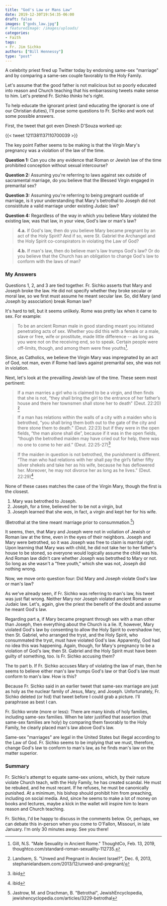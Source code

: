 ```yaml
---
title: "God's Law or Mans Law"
date: 2019-12-30T19:54:35-06:00
draft: false
images: ["gods_law.jpg"]
# featuredImage: /images/uploads/
categories:
- Faith
tags:
- Fr. Jim Sichko
authors: ["Bill Hennessy"]
type: "post"
---
```


A celebrity priest fired up Twitter today by endorsing same-sex "marriage" and by comparing a same-sex couple favorably to the Holy Family. 

Let's assume that the good father is not malicious but so poorly educated into reason and Church teaching that his embarrassing tweets make sense to him. Let's pretend Fr. Sichko *thinks* he's right. 

To help educate the ignorant priest (and educating the ignorant is one of our Christian duties), I'll pose some questions to Fr. Sichko and work out some possible answers. 

First, the tweet that got even Dinesh D'Souza worked up:

{{< tweet 1211381137110700039 >}}

The key point Father seems to be making is that the Virgin Mary's pregnancy was a violation of the law of the time. 

**Question 1:** Can you cite any evidence that Roman or Jewish law of the time prohibited conception without sexual intercourse? 

**Question 2:** Assuming you're referring to laws against sex outside of sacramental marriage, do you believe that the Blessed Virgin engaged in premarital sex? 

**Question 3:** Assuming you're referring to being pregnant oustide of marriage, is it your understanding that Mary's betrothal to Joseph did not consistitute a valid marriage under existing Judaic law? 

**Question 4:** Regardless of the way in which you believe Mary violated the existing law, was that law, in your view, God's law or man's law?

> **4.a.** If God's law, then do you believe Mary became pregnant by an act of the Holy Spirit? And if so, were St. Gabriel the Archangel and the Holy Spirit co-conspirators in violating the Law of God? 

> **4.b.** If man's law, then do believe man's law trumps God's law? Or do you believe that the Church has an obligation to change God's law to conform with the laws of man?


### My Answers

Questions 1, 2, and 3 are tied together. Fr. Sichko asserts that Mary and Joseph broke the law. He did not specify whether they broke secular or moral law, so we first must assume he meant secular law. So, did Mary (and Joseph by association) break Roman law?

It's hard to tell, but it seems unlikely. Rome was pretty lax when it came to sex. For example:

> To be an ancient Roman male in good standing meant you initiated penetrating acts of sex. Whether you did this with a female or a male, slave or free, wife or prostitute, made little difference -- as long as you were not on the receiving end, so to speak. Certain people were off-limits, though, and among them were free youths[^1].

Since, as Catholics, we believe the Virgin Mary was impregnated by an act of God, not man, even if Rome had laws against premarital sex, she was not in violation. 

Next, let's look at the prevailling Jewish law of the time. These seem most pertinent:

> If a man marries a girl who is claimed to be a virgin, and then finds that she is not, “they shall bring the girl to the entrance of her father’s house and there her townsmen shall stone her to death” (Deut. 22:20) [^2]

> If a man has relations within the walls of a city with a maiden who is betrothed, “you shall bring them both out to the gate of the city and there stone them to death.” (Deut. 22:23) but if they were in the open fields, “the man alone shall die”, because if it was in the open fields, “though the betrothed maiden may have cried out for help, there was no one to come to her aid.” (Deut. 22:25-27)[^3]

> If the maiden in question is not betrothed, the punishment is different. “The man who had relations with her shall pay the girl’s father fifty silver shekels and take her as his wife, because he has deflowered her. Moreover, he may not divorce her as long as he lives.” (Deut. 22:29)[^4]

None of these cases matches the case of the Virgin Mary, though the first is the closest. 

1. Mary was betrothed to Joseph.
2. Joseph, for a time, believed her to be not a virgin, but
3. Joseph learned that she *was*, in fact, a virgin and kept her for his wife.

(Betrothal at the time meant marriage prior to consummation.[^5])

It seems, then, that Mary and Joseph were not in voliation of Jewish or Roman law at the time, even in the eyes of their neighbors. Joseph and Mary were betrothed, so it was Joseph was free to claim is marrital right. Upon learning that Mary was with child, he did not take her to her father's house to be stoned, so everyone would logically assume the child was his. And Roman law didn't care whether Joseph was betrothed to Mary or not. So long as she wasn't a "free youth," which she was not, Joseph did nothing wrong. 

Now, we move onto question four: Did Mary and Joseph violate God's law or man's law?

As we've already seen, if Fr. Sichko was referring to man's law, his tweet was just flat wrong. Neither Mary nor Joseph violated ancient Roman or Judaic law. Let's, again, give the priest the benefit of the doubt and assume he meant God's law.

Regarding part a, if Mary became pregnant through sex with a man other than Joseph, then everything about the Church is a lie. If, however, Mary violated God's law by consenting to allow the Holy Spirit to overshadow her, then St. Gabriel, who arranged the tryst, and the Holy Spirit, who consummated the tryst, must have violated God's law. Apparently, God had no idea this was happening. Again, though, for Mary's pregnancy to be a violation of God's law, then St. Gabriel and the Holy Spirit must have been guilty of something, too. Is Fr. Sichko accusing them? 

The to part b. If Fr. Sichko accuses Mary of violating the law of man, then he seems to believe either man's law trumps God's law or that God's law must conform to man's law. How is this?

Because Fr. Sichko said in an earlier tweet that same-sex marriage are just as holy as the nuclear family of Jesus, Mary, and Joseph. Unfortunately, Fr. Sichko deleted (or hid) that tweet before I could grab a picture. I'll paraphrase as best I can. 

Fr. Sichko wrote (more or less): There are many kinds of holy families, including same-sex families. When he later justified that assertion (that same-sex families are holy) by comparing them favorably to the Holy Family, he  clearly placed man's law above God's law.

Same-sex "marriages" are legal in the United States but illegal according to the Law of God. Fr. Sichko seems to be implying that we must, therefore, change God's law to conform to man's law, as he finds man's law on the matter superior. 

### Summary

Fr. Sichko's attempt to equate same-sex unions, which, by their nature violate Church teach, with the Holy Family, he has created scandal. He must be rebuked, and he must recant. If he refuses, he must be canonically punished. At a minimum, his bishop should prohibit him from preaching, including on social media. And, since he seems to make a lot of money on books and lectures, maybe a kick in the wallet will inspire him to learn reason and Church teaching.


Fr. Sichko, I'd be happy to discuss in the comments below. Or, perhaps, we can debate this in-person when you come to O'Fallon, Missouri, in late January. I'm only 30 minutes away. See you there!


[^1]: Gill, N.S. "Male Sexuality in Ancient Rome." ThoughtCo, Feb. 13, 2019, thoughtco.com/standard-roman-sexuality-112735.
[^2]: Landsem, S. "Unwed and Pregnant in Ancient Israel?", Dec. 6, 2013, stephanielandsem.com/2013/12/unwed-and-pregnant/
[^3]: ibid
[^4]: ibid
[^5]: Jastrow, M. and Drachman, B. "Betrothal", JewishEncyclopedia, jewishencyclopedia.com/articles/3229-betrothal